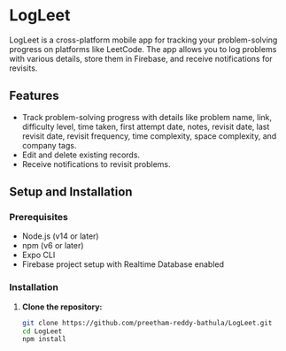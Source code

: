 # LogLeet

LogLeet is a cross-platform mobile app for tracking your problem-solving progress on platforms like LeetCode. The app allows you to log problems with various details, store them in Firebase, and receive notifications for revisits.

## Features

- Track problem-solving progress with details like problem name, link, difficulty level, time taken, first attempt date, notes, revisit date, last revisit date, revisit frequency, time complexity, space complexity, and company tags.
- Edit and delete existing records.
- Receive notifications to revisit problems.

## Setup and Installation

### Prerequisites

- Node.js (v14 or later)
- npm (v6 or later)
- Expo CLI
- Firebase project setup with Realtime Database enabled

### Installation

1. **Clone the repository:**

   ```bash
   git clone https://github.com/preetham-reddy-bathula/LogLeet.git
   cd LogLeet
   npm install

